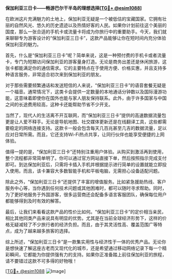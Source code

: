 **保加利亚三日卡——畅游巴尔干半岛的理想选择[[TG💪+ @esim1088](https://t.me/s/esim1088)]**

在欧洲这片充满魅力的土地上，保加利亚无疑是一个被低估的宝藏国家。它拥有壮丽的自然风光、悠久的历史遗迹以及热情好客的人民。如果你计划前往这个美丽的国度，那么一张合适的手机卡或流量卡将成为你旅行中的重要助手。今天，我们就来聊聊专为游客设计的“保加利亚三日卡”，这款产品能够让你在短时间内充分体验保加利亚的魅力。

首先，什么是“保加利亚三日卡”呢？简单来说，这是一种预付费的手机卡或者流量卡，专门为短期访问保加利亚的游客量身打造。无论是商务出差还是休闲旅游，这张卡都能满足你的通信需求。它的主要特点在于使用方便、价格实惠，并且支持多种语言服务，非常适合初次来到保加利亚的朋友。

对于那些需要频繁通话和发送短信的人来说，“保加利亚三日卡”的语音套餐无疑是一个福音。通常情况下，这类卡会提供一定数量的本地通话分钟数以及国际漫游功能，这意味着即使你在国外也能与家人朋友保持联系。此外，由于许多国家与中国之间的长途费用较高，这种卡还能帮助节省不少开支。

当然了，现代人的生活离不开互联网，而“保加利亚三日卡”提供的高速数据流量包更是让人爱不释手。无论是导航地图、社交媒体更新还是在线翻译工具，这些都需要稳定的网络连接支持。这款卡一般会包含每天几百兆甚至几吉的数据流量，足以应对日常所需。而且，它还支持Wi-Fi热点共享，让同行伙伴也能享受便捷的上网体验。

值得一提的是，“保加利亚三日卡”还特别注重用户体验。从购买到激活再到使用，整个流程都非常简单明了。你可以通过官方网站直接下单，然后按照指示完成支付即可。到达保加利亚后，只需将卡插入手机并根据提示进行简单的设置就能立即投入使用。而且，该卡兼容大多数智能手机和平板电脑，无需担心设备适配问题。

除此之外，“保加利亚三日卡”还提供了丰富的增值服务。比如紧急援助热线、客户服务中心等，当你遇到任何技术问题或其他困难时，都可以随时寻求帮助。同时，为了更好地服务于外国游客，很多运营商还会配备多语言客服团队，确保每位用户都能够得到及时有效的解答。

最后，让我们来看看这款产品的性价比如何。“保加利亚三日卡”的定价相当亲民，相比其他同类产品来说具有明显的优势。尤其是在当前全球经济形势下，这样的价格无疑减轻了不少旅行者的经济负担。而且，由于其灵活性高、覆盖范围广等特点，成为了越来越多旅客的选择。

综上所述，“保加利亚三日卡”是一款集实用性与经济性于一体的优秀产品。无论你是想快速了解这座古老而又现代化的城市，还是希望通过移动网络记录下每一个精彩瞬间，它都能为你提供强有力的支持。如果你正准备踏上前往保加利亚的旅程，请不要错过这款不可多得的好物哦！

[[TG💪+ @esim1088](https://t.me/s/esim1088) ![Image](https://i.postimg.cc/4NQfJmqS/Snipaste-2025-05-13-00-14-12.png)]